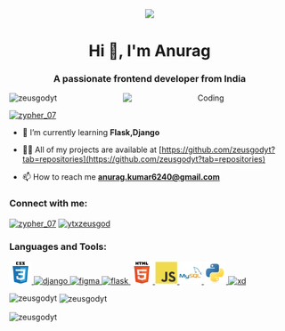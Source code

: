 <div align="center">
    <img src="https://i.pinimg.com/originals/c6/33/c2/c633c20ede82f0e0ced7d570dbe3a1f3.gif" width="75%" />
    <h1 align="center">Hi 👋, I'm Anurag</h1>
    <h3 align="center">A passionate frontend developer from India</h3>
    <img align="right" alt="Coding" width="300" src="https://i.pinimg.com/originals/02/74/20/0274207612d515f49012c87803a9e631.gif">
</div>


<p align="left"> <img src="https://komarev.com/ghpvc/?username=zeusgodyt&label=Profile%20views&color=0e75b6&style=flat" alt="zeusgodyt" /> </p>

<p align="left"> <a href="https://twitter.com/zypher_07" target="blank"><img src="https://img.shields.io/twitter/follow/zypher_07?logo=twitter&style=for-the-badge" alt="zypher_07" /></a> </p>

- 🌱 I’m currently learning **Flask,Django**

- 👨‍💻 All of my projects are available at [https://github.com/zeusgodyt?tab=repositories](https://github.com/zeusgodyt?tab=repositories)

- 📫 How to reach me **anurag.kumar6240@gmail.com**

<h3 align="left">Connect with me:</h3>
<p align="left">
<a href="https://twitter.com/zypher_07" target="blank"><img align="center" src="https://raw.githubusercontent.com/rahuldkjain/github-profile-readme-generator/master/src/images/icons/Social/twitter.svg" alt="zypher_07" height="30" width="40" /></a>
<a href="https://instagram.com/ytxzeusgod" target="blank"><img align="center" src="https://raw.githubusercontent.com/rahuldkjain/github-profile-readme-generator/master/src/images/icons/Social/instagram.svg" alt="ytxzeusgod" height="30" width="40" /></a>
</p>

<h3 align="left">Languages and Tools:</h3>
<p align="left"> <a href="https://www.w3schools.com/css/" target="_blank" rel="noreferrer"> <img src="https://raw.githubusercontent.com/devicons/devicon/master/icons/css3/css3-original-wordmark.svg" alt="css3" width="40" height="40"/> </a> <a href="https://www.djangoproject.com/" target="_blank" rel="noreferrer"> <img src="https://cdn.worldvectorlogo.com/logos/django.svg" alt="django" width="40" height="40"/> </a> <a href="https://www.figma.com/" target="_blank" rel="noreferrer"> <img src="https://www.vectorlogo.zone/logos/figma/figma-icon.svg" alt="figma" width="40" height="40"/> </a> <a href="https://flask.palletsprojects.com/" target="_blank" rel="noreferrer"> <img src="https://www.vectorlogo.zone/logos/pocoo_flask/pocoo_flask-icon.svg" alt="flask" width="40" height="40"/> </a> <a href="https://www.w3.org/html/" target="_blank" rel="noreferrer"> <img src="https://raw.githubusercontent.com/devicons/devicon/master/icons/html5/html5-original-wordmark.svg" alt="html5" width="40" height="40"/> </a> <a href="https://developer.mozilla.org/en-US/docs/Web/JavaScript" target="_blank" rel="noreferrer"> <img src="https://raw.githubusercontent.com/devicons/devicon/master/icons/javascript/javascript-original.svg" alt="javascript" width="40" height="40"/> </a> <a href="https://www.mysql.com/" target="_blank" rel="noreferrer"> <img src="https://raw.githubusercontent.com/devicons/devicon/master/icons/mysql/mysql-original-wordmark.svg" alt="mysql" width="40" height="40"/> </a> <a href="https://www.python.org" target="_blank" rel="noreferrer"> <img src="https://raw.githubusercontent.com/devicons/devicon/master/icons/python/python-original.svg" alt="python" width="40" height="40"/> </a> <a href="https://www.adobe.com/products/xd.html" target="_blank" rel="noreferrer"> <img src="https://cdn.worldvectorlogo.com/logos/adobe-xd.svg" alt="xd" width="40" height="40"/> </a> </p>

<p><img align="left" src="https://github-readme-stats.vercel.app/api/top-langs?username=zeusgodyt&show_icons=true&locale=en&layout=compact" alt="zeusgodyt" /></p>

<p>&nbsp;<img align="center" src="https://github-readme-stats.vercel.app/api?username=zeusgodyt&show_icons=true&locale=en" alt="zeusgodyt" /></p>

<p><img align="center" src="https://github-readme-streak-stats.herokuapp.com/?user=zeusgodyt&" alt="zeusgodyt" /></p>
